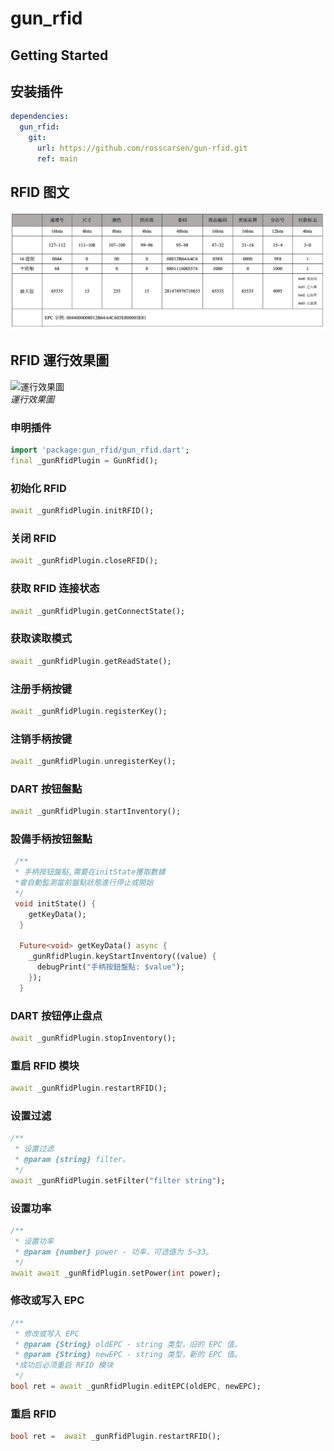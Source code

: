 # gun_rfid

## Getting Started

## 安装插件

```yaml
dependencies:
  gun_rfid:
    git:
      url: https://github.com/rosscarsen/gun-rfid.git
      ref: main
```

## RFID 图文

![RFID說明](example/markdown-images/RFID說明.jpg)

## RFID 運行效果圖

![運行效果圖](example/markdown-images/example.jpg)  
_運行效果圖_

### 申明插件

```dart
import 'package:gun_rfid/gun_rfid.dart';
final _gunRfidPlugin = GunRfid();
```

### 初始化 RFID

```dart
await _gunRfidPlugin.initRFID();
```

### 关闭 RFID

```dart
await _gunRfidPlugin.closeRFID();
```

### 获取 RFID 连接状态

```dart
await _gunRfidPlugin.getConnectState();
```

### 获取读取模式

```dart
await _gunRfidPlugin.getReadState();
```

### 注册手柄按键

```dart
await _gunRfidPlugin.registerKey();
```

### 注销手柄按键

```dart
await _gunRfidPlugin.unregisterKey();
```

### DART 按钮盤點

```dart
await _gunRfidPlugin.startInventory();
```

### 設備手柄按钮盤點

```dart
 /**
 * 手柄按钮盤點,需要在initState獲取數據
 *會自動監測當前盤點狀態進行停止或開始
 */
 void initState() {
    getKeyData();
  }

  Future<void> getKeyData() async {
    _gunRfidPlugin.keyStartInventory((value) {
      debugPrint("手柄按鈕盤點: $value");
    });
  }
```

### DART 按钮停止盘点

```dart
await _gunRfidPlugin.stopInventory();
```

### 重启 RFID 模块

```dart
await _gunRfidPlugin.restartRFID();
```

### 设置过滤

```dart
/**
 * 设置过滤
 * @param {string} filter。
 */
await _gunRfidPlugin.setFilter("filter string");
```

### 设置功率

```dart
/**
 * 设置功率
 * @param {number} power - 功率，可选值为 5~33。
 */
await await _gunRfidPlugin.setPower(int power);
```

### 修改或写入 EPC

```dart
/**
 * 修改或写入 EPC
 * @param {String} oldEPC - string 类型，旧的 EPC 值。
 * @param {String} newEPC - string 类型，新的 EPC 值。
 *成功后必须重启 RFID 模块
 */
bool ret = await _gunRfidPlugin.editEPC(oldEPC, newEPC);

```

### 重启 RFID

```dart
bool ret =  await _gunRfidPlugin.restartRFID();
```
